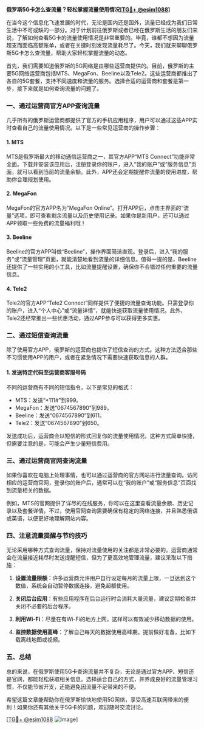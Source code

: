 **俄罗斯5G卡怎么查流量？轻松掌握流量使用情况[[TG💪+ @esim1088](https://t.me/s/esim1088)]**

在当今这个信息化飞速发展的时代，无论是国内还是国外，流量已经成为我们日常生活中不可或缺的一部分。对于计划前往俄罗斯或者已经在俄罗斯生活的朋友们来说，了解如何查看5G卡的流量使用情况是非常重要的。毕竟，谁都不想因为流量超支而面临高额账单，或者在关键时刻发现流量耗尽了。今天，我们就来聊聊俄罗斯5G卡怎么查流量，帮助大家轻松掌握流量的动态。

首先，我们需要知道俄罗斯的5G网络是由哪些运营商提供的。目前，俄罗斯的主要5G网络运营商包括MTS、MegaFon、Beeline以及Tele2。这些运营商都推出了各自的5G套餐，支持不同速度和流量的服务。选择合适的运营商和套餐是第一步，接下来就是如何查询流量的问题了。

### **一、通过运营商官方APP查询流量**

几乎所有的俄罗斯运营商都提供了官方的手机应用程序，用户可以通过这些APP实时查看自己的流量使用情况。以下是一些常见运营商的操作步骤：

#### **1. MTS**
MTS是俄罗斯最大的移动通信运营商之一，其官方APP“MTS Connect”功能非常全面。下载并安装该应用后，注册登录你的账户，进入“我的账户”或“服务信息”页面，就可以看到当前的流量余额。此外，APP还会定期提醒你流量的使用进度，帮助你合理规划使用。

#### **2. MegaFon**
MegaFon的官方APP名为“MegaFon Online”。打开APP后，点击主界面的“流量”选项，即可查看剩余流量以及历史使用记录。如果你是新用户，还可以通过APP领取一些免费的流量福利哦！

#### **3. Beeline**
Beeline的官方APP叫做“Beeline”，操作界面简洁直观。登录后，进入“我的服务”或“流量管理”页面，就能清楚地看到流量的详细信息。值得一提的是，Beeline还提供了一些实用的小工具，比如流量提醒设置，确保你不会错过任何重要的流量信息。

#### **4. Tele2**
Tele2的官方APP“Tele2 Connect”同样提供了便捷的流量查询功能。只需登录你的账户，进入“个人中心”或“流量详情”，就能快速获取流量使用情况。此外，Tele2还经常推出一些优惠活动，通过APP参与可以获得更多实惠。

### **二、通过短信查询流量**

除了使用官方APP，俄罗斯的运营商也提供了短信查询的方式。这种方法适合那些不习惯使用APP的用户，或者在紧急情况下需要快速获取信息的人群。

#### **1. 发送特定代码至运营商客服号码**
不同的运营商有不同的短信指令，以下是常见的格式：
- MTS：发送“*111#”到999。
- MegaFon：发送“0674567890”到989。
- Beeline：发送“0674567890”到611。
- Tele2：发送“0674567890”到650。

发送成功后，运营商会以短信的形式回复你的流量使用情况。这种方式简单快捷，但需要注意的是，可能会产生少量短信费用。

### **三、通过运营商官网查询流量**

如果你喜欢在电脑上处理事情，也可以通过运营商的官方网站进行流量查询。访问相应的运营商官网，登录你的账户后，通常可以在“我的账户”或“服务信息”页面找到流量相关的数据。

例如，MTS的官网提供了详尽的在线服务，你可以在这里查看流量余额、历史记录以及套餐详情。不过，使用官网查询需要确保有稳定的网络连接，并且熟悉俄语或英语，以便更好地理解网站内容。

### **四、注意流量提醒与节约技巧**

无论采用哪种方式查询流量，保持对流量使用的关注都是非常必要的。运营商通常会在流量接近耗尽时发送提醒短信，但为了更高效地管理流量，建议采取以下措施：

1. **设置流量限额**：许多运营商允许用户自行设定每月的流量上限，一旦达到这个数值，系统会自动暂停数据连接，避免超额使用。
   
2. **关闭后台应用**：有些应用程序在后台运行时会消耗大量流量，建议定期检查并关闭不必要的后台程序。

3. **利用Wi-Fi**：尽量在有Wi-Fi的地方上网，这样可以有效减少移动数据的使用。

4. **监控数据使用高峰**：了解自己每天的数据使用高峰期，提前做好准备，比如下载离线地图或视频。

### **五、总结**

总的来说，在俄罗斯使用5G卡查询流量并不复杂，无论是通过官方APP、短信还是官网，都能轻松获取相关信息。选择适合自己的方式，并养成良好的流量管理习惯，不仅能节省开支，还能避免因流量不足带来的不便。

希望这篇文章能帮助你在俄罗斯愉快地使用5G网络，享受高速互联网带来的便利！如果你还有其他关于5G卡的问题，欢迎随时交流讨论。

[[TG💪+ @esim1088](https://t.me/s/esim1088) ![Image](https://i.postimg.cc/4NQfJmqS/Snipaste-2025-05-13-00-14-12.png)]